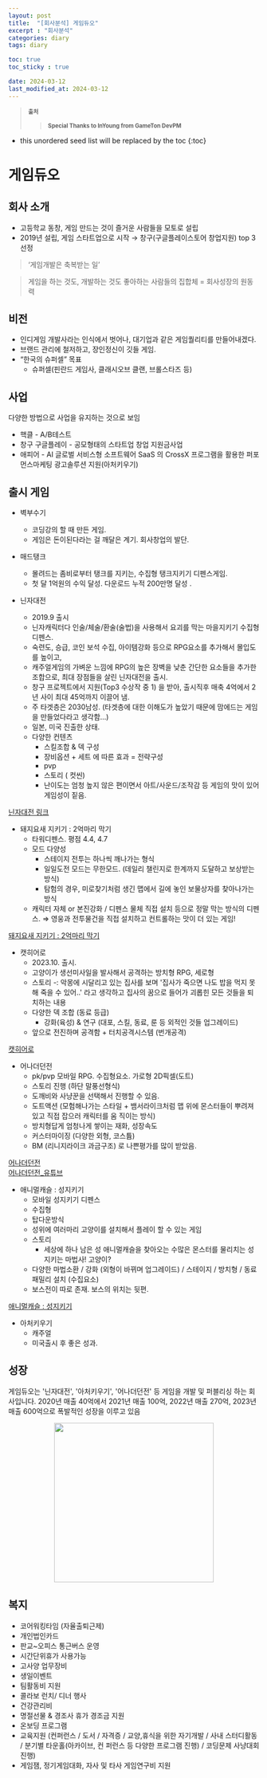 ```yaml
---
layout: post
title:  "[회사분석] 게임듀오"
excerpt : "회사분석"
categories: diary
tags: diary

toc: true
toc_sticky : true

date: 2024-03-12
last_modified_at: 2024-03-12
---
```


> <span style="font-size: 80%"> **출처** </span>
>> <span style="font-size: 80%"> **Special Thanks to InYoung from GameTon DevPM** </span>

<!--more-->

* this unordered seed list will be replaced by the toc
{:toc}

# 게임듀오

## 회사 소개

- 고등학교 동창, 게임 만드는 것이 즐거운 사람들을 모토로 설립
- 2019년 설립, 게임 스타트업으로 시작 → 창구(구글플레이스토어 창업지원) top 3 선정

> ‘게임개발은 축복받는 일’

> 게임을 하는 것도, 개발하는 것도 좋아하는 사람들의 집합체 = 회사성장의 원동력

## 비전
- 인디게임 개발사라는 인식에서 벗어나, 대기업과 같은 게임퀄리티를 만들어내겠다. 
- 브랜드 관리에 철저하고, 장인정신이 깃들 게임. 
- “한국의 슈퍼셀” 목표
  - 슈퍼셀(핀란드 게임사, 클래시오브 클랜, 브롤스타즈 등)

## 사업

다양한 방법으로 사업을 유지하는 것으로 보임

- 핵클 - A/B테스트 
- 창구 구글플레이 - 공모형태의 스타트업 창업 지원금사업 
- 애피어 - AI 글로벌 서비스형 소프트웨어 SaaS 의 CrossX 프로그램을 활용한 퍼포먼스마케팅 광고솔루션 지원(아처키우기) 

## 출시 게임

- 벽부수기
  - 코딩강의 할 때 만든 게임.
  - 게임은 돈이된다라는 걸 깨달은 계기. 회사창업의 발단. 

- 매드탱크
  - 몰려드는 좀비로부터 탱크를 지키는, 수집형 탱크지키기 디펜스게임. 
  - 첫 달 1억원의 수익 달성. 다운로드 누적 200만명 달성 . 

- 닌자대전
  - 2019.9 출시
  - 닌자캐릭터다 인술/체술/환술(술법)을 사용해서 요괴를 막는 마을지키기 수집형 디펜스.
  - 숙련도, 승급, 코인 보석 수집, 아이템강화 등으로 RPG요소를 추가해서 몰입도를 높이고,
  - 캐주얼게임의 가벼운 느낌에 RPG의 높은 장벽을 낮춘 간단한 요소들을 추가한 조합으로, 최대 장점들을 살린 닌자대전을 출시. 
  - 창구 프로젝트에서 지원(Top3 수상작 중 1) 을 받아, 출시직후 매축 4억에서 2년 사이 최대 45억까지 이끌어 냄.
  - 주 타겟층은 2030남성. (타겟층에 대한 이해도가 높았기 때문에 맘에드는 게임을 만들었다라고 생각함…)
  - 일본, 미국 진출한 상태. 
  - 다양한 컨텐츠
    - 스킬조합 & 덱 구성
    - 장비옵션 + 세트 에 따른 효과 = 전략구성
    - pvp 
    - 스토리 ( 컷씬) 
    - 난이도는 엄청 높지 않은 편이면서 아트/사운드/조작감 등 게임의 맛이 있어 게임성이 짙음.

[닌자대전 링크](http://m3.hungryapp.co.kr/news/news_view.php?pid=90316&catecode=002&rtype=B&bcode=news)

- 돼지요새 지키기 : 2억마리 막기
  - 타워디펜스. 평점 4.4, 4.7
  - 모드 다양성 
    - 스테이지 전투는 하나씩 깨나가는 형식
    - 일일도전 모드는 무한모드. (데일리 챌린지로 한계까지 도달하고 보상받는 방식) 
    - 탐험의 경우, 미로찾기처럼 생긴 맵에서 길에 놓인 보물상자를 찾아나가는 방식
  - 캐릭터 자체 or 본진강화 / 디펜스 물체 직접 설치 등으로 정말 막는 방식의 디펜스. ⇒ 영웅과 전투물건을 직접 설치하고 컨트롤하는 맛이 더 있는 게임! 

[돼지요새 지키기 : 2억마리 막기](https://www.gameinn.co.kr/news/articleView.html?idxno=10297)

- 캣히어로
  - 2023.10. 출시. 
  - 고양이가 생선미사일을 발사해서 공격하는 방치형 RPG, 세로형
  - 스토리 -: 악몽에 시달리고 있는 집사를 보며 '집사가 죽으면 나도 밥을 먹지 못해 죽을 수 있어..' 라고 생각하고 집사의 꿈으로 들어가 괴롭힌 모든 것들을 퇴치하는 내용
  - 다양한 덱 조합 (동료 등급)
    - 강화(육성) & 연구 (대포, 스킬, 동료, 룬 등 외적인 것들 업그레이드) 
  - 앞으로 전진하며 공격함 + 터치공격시스템 (번개공격) 

[캣히어로](https://blog.naver.com/jjang986/223237935784)

- 어나더던전
  - pk/pvp 모바일 RPG. 수집형요소. 가로형 2D픽셀(도트) 
  - 스토리 진행 (하단 말풍선형식) 
  - 도깨비와 사냥꾼을 선택해서 진행할 수 있음. 
  - 도트액션 (모험해나가는 스타일 + 뱀서라이크처럼 맵 위에 몬스터들이 뿌려져있고 직접 잡으러 캐릭터를 움
직이는 방식) 
  - 방치형답게 엄청나게 쌓이는 재화, 성장속도
  - 커스터마이징 (다양한 외형, 코스튬) 
  - BM (리니지라이크 과금구조) 로 나쁜평가를 많이 받았음.

[어나더던전](https://hwaloong2.tistory.com/766)  
[어나더던전_유튜브](https://www.youtube.com/watch?v=Ve_PaE7aZDc)


- 애니멀캐슬 : 성지키기
  - 모바일 성지키기 디펜스
  - 수집형
  - 탑다운방식
  - 성위에 여러마리 고양이를 설치해서 플레이 할 수 있는 게임
  - 스토리 
    - 세상에 하나 남은 성 애니멀캐슬을 찾아오는 수많은 몬스터를 물리치는 성지키는 마법사! 고양이?
  -  다양한 마법소환 / 강화 (외형이 바뀌며 업그레이드) / 스테이지 / 방치형 / 동료 패밀리 설치 (수집요소) 
  - 보스전이 따로 존재. 보스의 위치는 뒷편.

[애니멀캐슬 : 성지키기](http://www.gamewith.co.kr/8093/)

- 아처키우기
  - 캐주얼
  - 미국출시 후 좋은 성과. 

## 성장

게임듀오는 '닌자대전', '아처키우기', '어나더던전' 등 게임을 개발 및 퍼블리싱 하는 회사입니다. 2020년 매출 40억에서 2021년 매출 100억, 2022년 매출 270억, 2023년 매출 600억으로 폭발적인 성장을 이루고 있음

<p align="center">
  <img src = "https://github.com/Jinlee0206/Jinlee0206.github.io/assets/105345909/239a92c2-011c-4d1c-a438-a3fa290a71fb" width = "320">
</p>


## 복지
- 코어워킹타임 (자율출퇴근제)
- 개인법인카드
- 판교~오피스 통근버스 운영
- 시간단위휴가 사용가능
- 고사양 업무장비
- 생일이벤트
- 팀활동비 지원
- 콜라보 런치/ 디너 행사
- 건강관리비
- 명절선물 & 경조사 휴가 경조금 지원
- 온보딩 프로그램
- 교육지원 (컨퍼런스 / 도서 / 자격증 / 교양,휴식을 위한 자기개발 / 사내 스터디활동 / 분기별 타운홀(아카이브, 컨
퍼런스 등 다양한 프로그램 진행) / 코딩문제 사냥대회 진행) 
- 게임잼, 정기게임대화, 자사 및 타사 게임연구비 지원